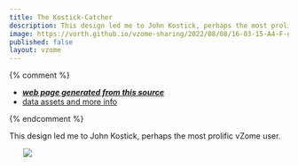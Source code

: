 ```yaml
---
title: The Kostick-Catcher
description: This design led me to John Kostick, perhaps the most prolific vZome user.
image: https://vorth.github.io/vzome-sharing/2022/08/08/16-03-15-A4-F-ghostQ/A4-F-ghostQ.png
published: false
layout: vzome
---
```


{% comment %}
 - [***web page generated from this source***](<https://vorth.github.io/vzome-sharing/2022/08/08/A4-F-ghostQ-16-03-15.html>)
 - [data assets and more info](<https://github.com/vorth/vzome-sharing/tree/main/2022/08/08/16-03-15-A4-F-ghostQ/>)
 
{% endcomment %}

This design led me to John Kostick, perhaps the most prolific vZome user.

<vzome-viewer style="width: 87%; height: 60vh; margin: 5%"
       src="https://vorth.github.io/vzome-sharing/2022/08/08/16-03-15-A4-F-ghostQ/A4-F-ghostQ.vZome" >
  <img src="https://vorth.github.io/vzome-sharing/2022/08/08/16-03-15-A4-F-ghostQ/A4-F-ghostQ.png" />
</vzome-viewer>
